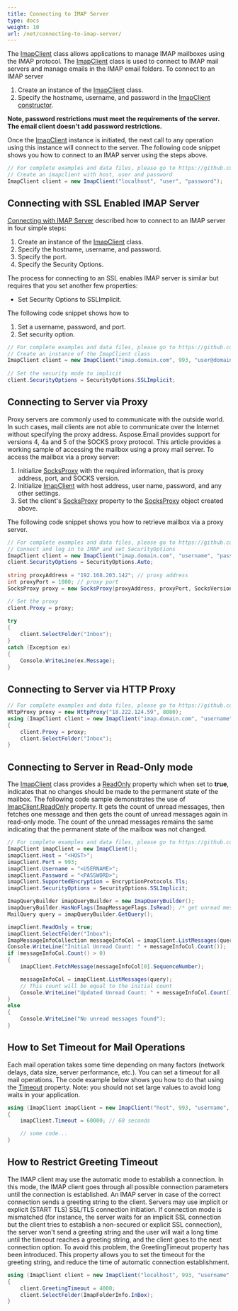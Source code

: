 ```yaml
---
title: Connecting to IMAP Server
type: docs
weight: 10
url: /net/connecting-to-imap-server/
---
```



The [ImapClient](https://apireference.aspose.com/net/email/aspose.email.clients.imap/imapclient) class allows applications to manage IMAP mailboxes using the IMAP protocol. The [ImapClient](https://apireference.aspose.com/net/email/aspose.email.clients.imap/imapclient) class is used to connect to IMAP mail servers and manage emails in the IMAP email folders. To connect to an IMAP server

1. Create an instance of the [ImapClient](https://apireference.aspose.com/net/email/aspose.email.clients.imap/imapclient) class.
1. Specify the hostname, username, and password in the [ImapClient constructor](https://apireference.aspose.com/net/email/aspose.email.clients.imap/imapclient/constructors/8).

**Note, password restrictions must meet the requirements of the server. The email client doesn't add password restrictions.**

Once the [ImapClient](https://apireference.aspose.com/net/email/aspose.email.clients.imap/imapclient) instance is initiated, the next call to any operation using this instance will connect to the server. The following code snippet shows you how to connect to an IMAP server using the steps above.

```csharp
// For complete examples and data files, please go to https://github.com/aspose-email/Aspose.Email-for-.NET
// Create an imapclient with host, user and password
ImapClient client = new ImapClient("localhost", "user", "password");
```

## **Connecting with SSL Enabled IMAP Server**
[Connecting with IMAP Server](/email/net/connecting-to-imap-server#connecting-with-imap-server) described how to connect to an IMAP server in four simple steps:

1. Create an instance of the [ImapClient](https://apireference.aspose.com/net/email/aspose.email.clients.imap/imapclient) class.
1. Specify the hostname, username, and password.
1. Specify the port.
1. Specify the Security Options.

The process for connecting to an SSL enables IMAP server is similar but requires that you set another few properties:

- Set Security Options to SSLImplicit.

The following code snippet shows how to

1. Set a username, password, and port.
1. Set security option.


```csharp
// For complete examples and data files, please go to https://github.com/aspose-email/Aspose.Email-for-.NET
// Create an instance of the ImapClient class
ImapClient client = new ImapClient("imap.domain.com", 993, "user@domain.com", "pwd");
            
// Set the security mode to implicit
client.SecurityOptions = SecurityOptions.SSLImplicit;
```
## **Connecting to Server via Proxy**
Proxy servers are commonly used to communicate with the outside world. In such cases, mail clients are not able to communicate over the Internet without specifying the proxy address. Aspose.Email provides support for versions 4, 4a and 5 of the SOCKS proxy protocol. This article provides a working sample of accessing the mailbox using a proxy mail server. To access the mailbox via a proxy server:

1. Initialize [SocksProxy](https://apireference.aspose.com/net/email/aspose.email.clients/socksproxy) with the required information, that is proxy address, port, and SOCKS version.
1. Initialize [ImapClient](https://apireference.aspose.com/net/email/aspose.email.clients.imap/imapclient) with host address, user name, password, and any other settings.
1. Set the client's [SocksProxy](https://apireference.aspose.com/net/email/aspose.email.clients/socksproxy) property to the [SocksProxy](https://apireference.aspose.com/net/email/aspose.email.clients/socksproxy) object created above.

The following code snippet shows you how to retrieve mailbox via a proxy server.

```csharp
// For complete examples and data files, please go to https://github.com/aspose-email/Aspose.Email-for-.NET
// Connect and log in to IMAP and set SecurityOptions
ImapClient client = new ImapClient("imap.domain.com", "username", "password");
client.SecurityOptions = SecurityOptions.Auto;
            
string proxyAddress = "192.168.203.142"; // proxy address
int proxyPort = 1080; // proxy port
SocksProxy proxy = new SocksProxy(proxyAddress, proxyPort, SocksVersion.SocksV5);

// Set the proxy
client.Proxy = proxy;
           
try
{
    client.SelectFolder("Inbox");
}
catch (Exception ex)
{
    Console.WriteLine(ex.Message);
}
```

## **Connecting to Server via HTTP Proxy**

```csharp
// For complete examples and data files, please go to https://github.com/aspose-email/Aspose.Email-for-.NET
HttpProxy proxy = new HttpProxy("18.222.124.59", 8080);
using (ImapClient client = new ImapClient("imap.domain.com", "username", "password"))
{
    client.Proxy = proxy;
    client.SelectFolder("Inbox");
}
```

## **Connecting to Server in Read-Only mode**
The [ImapClient](https://apireference.aspose.com/net/email/aspose.email.clients.imap/imapclient) class provides a [ReadOnly](https://apireference.aspose.com/net/email/aspose.email.clients.imap/imapclient/properties/readonly) property which when set to **true**, indicates that no changes should be made to the permanent state of the mailbox. The following code sample demonstrates the use of [ImapClient.ReadOnly](https://apireference.aspose.com/net/email/aspose.email.clients.imap/imapclient/properties/readonly) property. It gets the count of unread messages, then fetches one message and then gets the count of unread messages again in read-only mode. The count of the unread messages remains the same indicating that the permanent state of the mailbox was not changed.

```csharp
// For complete examples and data files, please go to https://github.com/aspose-email/Aspose.Email-for-.NET
ImapClient imapClient = new ImapClient();
imapClient.Host = "<HOST>";
imapClient.Port = 993;
imapClient.Username = "<USERNAME>";
imapClient.Password = "<PASSWORD>";
imapClient.SupportedEncryption = EncryptionProtocols.Tls;
imapClient.SecurityOptions = SecurityOptions.SSLImplicit;

ImapQueryBuilder imapQueryBuilder = new ImapQueryBuilder();
imapQueryBuilder.HasNoFlags(ImapMessageFlags.IsRead); /* get unread messages. */
MailQuery query = imapQueryBuilder.GetQuery();

imapClient.ReadOnly = true;
imapClient.SelectFolder("Inbox");
ImapMessageInfoCollection messageInfoCol = imapClient.ListMessages(query);
Console.WriteLine("Initial Unread Count: " + messageInfoCol.Count());
if (messageInfoCol.Count() > 0)
{
    imapClient.FetchMessage(messageInfoCol[0].SequenceNumber);

    messageInfoCol = imapClient.ListMessages(query);
    // This count will be equal to the initial count
    Console.WriteLine("Updated Unread Count: " + messageInfoCol.Count());
}
else
{
    Console.WriteLine("No unread messages found");
}
```

## **How to Set Timeout for Mail Operations**
Each mail operation takes some time depending on many factors (network delays, data size, server performance, etc.). You can set a timeout for all mail operations. The code example below shows you how to do that using the [Timeout](https://apireference.aspose.com/email/net/aspose.email.clients/emailclient/properties/timeout) property. Note: you should not set large values to avoid long waits in your application.

```csharp
using (ImapClient imapClient = new ImapClient("host", 993, "username", "password", SecurityOptions.SSLImplicit))
{
    imapClient.Timeout = 60000; // 60 seconds

    // some code...
}
```

## **How to Restrict Greeting Timeout**
The IMAP client may use the automatic mode to establish a connection. In this mode, the IMAP client goes through all possible connection parameters until the connection is established. An IMAP server in case of the correct connection sends a greeting string to the client. Servers may use implicit or explicit (START TLS) SSL/TLS connection initiation. If connection mode is mismatched (for instance, the server waits for an implicit SSL connection but the client tries to establish a non-secured or explicit SSL connection), the server won't send a greeting string and the user will wait a long time until the timeout reaches a greeting string, and the client goes to the next connection option. To avoid this problem, the GreetingTimeout property has been introduced. This property allows you to set the timeout for the greeting string, and reduce the time of automatic connection establishment.

```cs
using (ImapClient client = new ImapClient("localhost", 993, "username", "password"))
{
    client.GreetingTimeout = 4000;
    client.SelectFolder(ImapFolderInfo.InBox);
}
```
